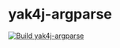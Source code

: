 # yak4j-argparse

[![Build yak4j-argparse](https://github.com/ngeor/kamino/actions/workflows/build-libs-yak4j-argparse.yml/badge.svg)](https://github.com/ngeor/kamino/actions/workflows/build-libs-yak4j-argparse.yml)
